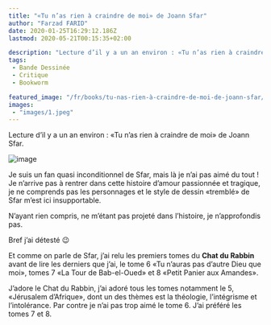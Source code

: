 ```yaml
---
title: "«Tu n’as rien à craindre de moi» de Joann Sfar"
author: "Farzad FARID"
date: 2020-01-25T16:29:12.186Z
lastmod: 2020-05-21T00:15:35+02:00

description: "Lecture d’il y a un an environ : «Tu n’as rien à craindre de moi» de Joann Sfar."
tags:
 - Bande Dessinée
 - Critique
 - Bookworm

featured_image: "/fr/books/tu-nas-rien-à-craindre-de-moi-de-joann-sfar/images/1.jpeg" 
images:
 - "images/1.jpeg"
---
```


Lecture d’il y a un an environ : «Tu n’as rien à craindre de moi» de Joann Sfar.




![image](images/1.jpeg#layoutTextWidth)



Je suis un fan quasi inconditionnel de Sfar, mais là je n’ai pas aimé du tout ! Je n’arrive pas à rentrer dans cette histoire d’amour passionnée et tragique, je ne comprends pas les personnages et le style de dessin «tremblé» de Sfar m’est ici insupportable.

N’ayant rien compris, ne m’étant pas projeté dans l’histoire, je n’approfondis pas.

Bref j’ai détesté 😉

Et comme on parle de Sfar, j’ai relu les premiers tomes du **Chat du Rabbin** avant de lire les derniers que j’ai, le tome 6 «Tu n’auras pas d’autre Dieu que moi», tomes 7 «La Tour de Bab-el-Oued» et 8 «Petit Panier aux Amandes».

J’adore le Chat du Rabbin, j’ai adoré tous les tomes notamment le 5, «Jérusalem d’Afrique», dont un des thèmes est la théologie, l’intégrisme et l’intolérance. Par contre je n’ai pas trop aimé le tome 6. J’ai préféré les tomes 7 et 8.
